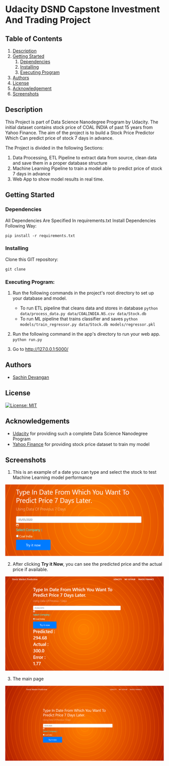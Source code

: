 # Udacity DSND Capstone Investment And Trading Project


## Table of Contents
1. [Description](#description)
2. [Getting Started](#getting_started)
	1. [Dependencies](#dependencies)
	2. [Installing](#installing)
	3. [Executing Program](#executing)
3. [Authors](#authors)
4. [License](#license)
5. [Acknowledgement](#acknowledgement)
6. [Screenshots](#screenshots)

<a name="descripton"></a>
## Description

This Project is part of Data Science Nanodegree Program by Udacity.
The initial dataset contains stock price of COAL INDIA of past 15 years from Yahoo Finance. 
The aim of the project is to build a Stock Price Predictor Which Can predict price of stock 7 days in advance.

The Project is divided in the following Sections:

1. Data Processing, ETL Pipeline to extract data from source, clean data and save them in a proper database structure
2. Machine Learning Pipeline to train a model able to predict price of stock 7 days in advance
3. Web App to show model results in real time. 

<a name="getting_started"></a>
## Getting Started

<a name="dependencies"></a>
### Dependencies
All Dependencies Are Specified In requirements.txt
Install Dependencies Following Way:
```
pip install -r requirements.txt
```

<a name="installing"></a>
### Installing
Clone this GIT repository:
```
git clone 
```
<a name="executing"></a>
### Executing Program:
1. Run the following commands in the project's root directory to set up your database and model.

    - To run ETL pipeline that cleans data and stores in database
        `python data/process_data.py data/COALINDIA.NS.csv data/Stock.db`
    - To run ML pipeline that trains classifier and saves
        `python models/train_regressor.py data/Stock.db models/regressor.pkl`

2. Run the following command in the app's directory to run your web app.
    `python run.py`

3. Go to http://127.0.0.1:5000/


<a name="authors"></a>
## Authors

* [Sachin Devangan](https://github.com/sachindevangan)

<a name="license"></a>
## License
[![License: MIT](https://img.shields.io/badge/License-MIT-yellow.svg)](https://opensource.org/licenses/MIT)

<a name="acknowledgement"></a>
## Acknowledgements

* [Udacity](https://www.udacity.com/) for providing such a complete Data Science Nanodegree Program
* [Yahoo Finance](https://in.finance.yahoo.com/) for providing stock price dataset to train my model

<a name="screenshots"></a>
## Screenshots

1. This is an example of a date you can type and select the stock to test Machine Learning model performance

![Sample Input](screenshots/sample_input.png)

2. After clicking **Try it Now**, you can see the predicted price and the actual price if available.

![Sample Output](screenshots/sample_output.png)

3. The main page

![Main Page](screenshots/main_page.png)

